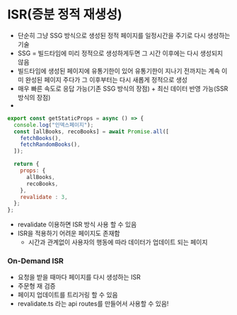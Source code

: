 # ISR(증분 정적 재생성)

- 단순히 그냥 SSG 방식으로 생성된 정적 페이지를 일정시간을 주기로 다시 생성하는 기술
- SSG = 빌드타임에 미리 정적으로 생성하게두면 그 시간 이후에는 다시 생성되지 않음
- 빌드타임에 생성된 페이지에 유통기한이 있어 유통기한이 지나기 전까지는 계속 이미 완성된 페이지 주다가 그 이후부터는 다시 새롭게 정적으로 생성
- 매우 빠른 속도로 응답 가능(기존 SSG 방식의 장점) + 최신 데이터 반영 가능(SSR 방식의 장점)
- <br>

```javaScript
export const getStaticProps = async () => {
  console.log("인덱스페이지");
  const [allBooks, recoBooks] = await Promise.all([
    fetchBooks(),
    fetchRandomBooks(),
  ]);

  return {
    props: {
      allBooks,
      recoBooks,
    },
    revalidate : 3,
  };
};
```

- revalidate 이용하면 ISR 방식 사용 할 수 있음
- ISR을 적용하기 어려운 페이지도 존재함
  - 시간과 관계없이 사용자의 행동에 따라 데이터가 업데이트 되는 페이지

### On-Demand ISR

- 요청을 받을 때마다 페이지를 다시 생성하는 ISR
- 주문형 재 검증
- 페이지 업데이트를 트리거링 할 수 있음
- revalidate.ts 라는 api routes를 만들어서 사용할 수 있음!
